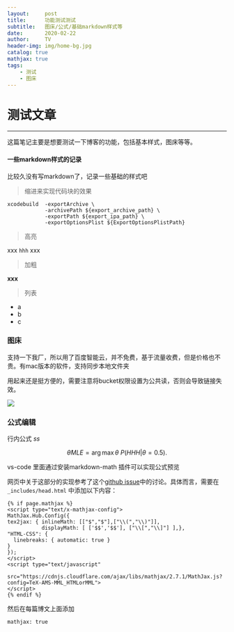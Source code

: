 ```yaml
---
layout:     post
title:      功能测试测试
subtitle:   图床/公式/基础markdown样式等
date:       2020-02-22
author:     TV
header-img: img/home-bg.jpg
catalog: true
mathjax: true
tags:
    - 测试
    - 图床
---
```


# 测试文章

-----

这篇笔记主要是想要测试一下博客的功能，包括基本样式，图床等等。



#### 一些markdown样式的记录

比较久没有写markdown了，记录一些基础的样式吧

> 缩进来实现代码块的效果

    xcodebuild  -exportArchive \
                -archivePath ${export_archive_path} \
                -exportPath ${export_ipa_path} \
                -exportOptionsPlist ${ExportOptionsPlistPath}

> 高亮

xxx `hhh` xxx

> 加粗

**xxx**

> 列表

- a
- b
- c

### 图床

支持一下我厂，所以用了百度智能云，并不免费，基于流量收费，但是价格也不贵。有mac版本的软件，支持同步本地文件夹

用起来还是挺方便的，需要注意将bucket权限设置为公共读，否则会导致链接失效。

![](https://bj.bcebos.com/v1/ltwbucket/blog_images/20200223-semi-superised-learning/img01.png)

### 公式编辑

行内公式 $ss$

$$\hat{\theta}{MLE}=\arg\mathop{\max}{\theta}~P(HHH|\theta=0.5).$$

vs-code 里面通过安装markdown-math 插件可以实现公式预览

网页中关于这部分的实现参考了这个[github issue](https://github.com/qiubaiying/qiubaiying.github.io/issues/168)中的讨论。具体而言，需要在`_includes/head.html` 中添加以下内容：

    {% if page.mathjax %}
    <script type="text/x-mathjax-config">
    MathJax.Hub.Config({
    tex2jax: { inlineMath: [["$","$"],["\\(","\\)"]],
               displayMath: [ ['$$','$$'], ["\\[","\\]"] ],},
    "HTML-CSS": {
      linebreaks: { automatic: true }
    }
    });
    </script>
    <script type="text/javascript"
        src="https://cdnjs.cloudflare.com/ajax/libs/mathjax/2.7.1/MathJax.js?config=TeX-AMS-MML_HTMLorMML">
    </script>
    {% endif %}


然后在每篇博文上面添加

    mathjax: true